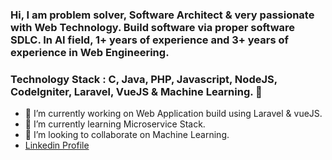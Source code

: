 ### Hi, I am problem solver, Software Architect & very passionate with Web Technology. Build software via proper software SDLC. In AI field, 1+ years of experience and 3+ years of experience in Web Engineering. 
### Technology Stack : C, Java, PHP, Javascript, NodeJS, CodeIgniter, Laravel, VueJS & Machine Learning. 👋

- 🔭 I’m currently working on Web Application build using Laravel & vueJS.
- 🌱 I’m currently learning Microservice Stack.
- 👯 I’m looking to collaborate on Machine Learning.
- [Linkedin Profile](https://www.linkedin.com/in/salamlink/)
